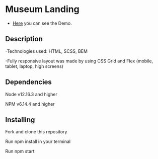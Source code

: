 <h1>Museum Landing</h1>
<ul>
<li><a href ="https://andreyserhovetc.github.io/Landing-Musem/">Here</a> you can see the Demo.</li>
</ul>

<h2>Description</h2>
<p>-Technologies used: HTML, SCSS, BEM</p>

<p>-Fully responsive layout was made by using CSS Grid and Flex (mobile, tablet, laptop, high screens)</p>

<h2>Dependencies</h2>
<p>Node v12.16.3 and higher</p>
<p>NPM v6.14.4 and higher</p>
<h2>Installing</h2>
<p>Fork and clone this repository</p>
<p>Run npm install in your terminal</p>
<p>Run npm start</b>

